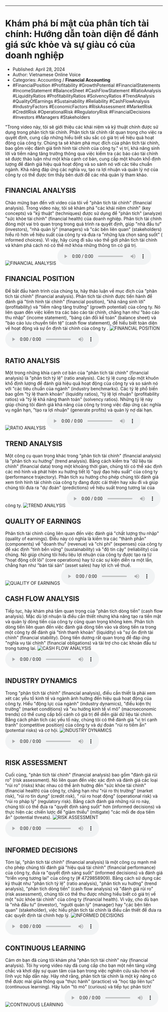 
---

# Khám phá bí mật của phân tích tài chính: Hướng dẫn toàn diện để đánh giá sức khỏe và sự giàu có của doanh nghiệp

- Published: April 28, 2024
- Author: Vietnamese Online Voice
- Categories: Accounting / **Financial Accounting**
- #FinancialPosition #Profitability #GrowthPotential #FinancialStatements #IncomeStatement #BalanceSheet #CashFlowStatement #RatioAnalysis #LiquidityRatios #ProfitabilityRatios #SolvencyRatios #TrendAnalysis #QualityOfEarnings #Sustainability #Reliability #CashFlowAnalysis #IndustryFactors #EconomicFactors #RiskAssessment #MarketRisk #CreditRisk #OperationalRisk #RegulatoryRisk #FinancialDecisions #Investors #Managers #Stakeholders

"Trong video này, tôi sẽ giới thiệu các khái niệm và kỹ thuật chính được sử dụng trong phân tích tài chính. Phân tích tài chính rất quan trọng cho việc ra quyết định, cung cấp những hiểu biết sâu sắc có giá trị về hiệu quả hoạt động của công ty. Chúng ta sẽ khám phá mục đích của phân tích tài chính, bao gồm việc đánh giá tình hình tài chính của công ty." vị trí, khả năng sinh lời và tiềm năng tăng trưởng thông qua việc kiểm tra các báo cáo tài chính sẽ được thảo luận như một khía cạnh cơ bản, cung cấp một khuôn khổ định lượng để đánh giá hiệu quả hoạt động và so sánh nó với các tiêu chuẩn ngành. Khả năng đáp ứng các nghĩa vụ, tạo ra lợi nhuận và quản lý nợ của công ty có thể được tìm thấy bên dưới để các nhà quản lý tham khảo.


## FINANCIAL ANALYSIS

Chào mừng bạn đến với video của tôi về "phân tích tài chính" (financial analysis). Trong video này, tôi sẽ khám phá "các khái niệm chính" (key concepts) và "kỹ thuật" (techniques) được sử dụng để "phân tích" (analyze) "sức khỏe tài chính" (financial health) của doanh nghiệp. Phân tích tài chính đóng một vai trò quan trọng trong quá trình ra quyết định, giúp "nhà đầu tư" (investors), "nhà quản lý" (managers) và "các bên liên quan" (stakeholders) hiểu rõ hơn về hiệu suất của công ty và đưa ra "những lựa chọn sáng suốt" ( informed choices). Vì vậy, hãy cùng đi sâu vào thế giới phân tích tài chính và khám phá cách nó có thể mở khóa những thông tin có giá trị.
![FINANCIAL ANALYSIS](https://http-archiver-apis-production-80.schnworks.com/storage/images/transitions/2024-04-28/transition--24520401399-Montserrat-ExtraBold-283593.jpg)
<audio controls>
    <source src="https://http-archiver-apis-production-80.schnworks.com/storage/storage/audio/file-5096417182.mp3" type="audio/mpeg">
</audio>



## FINANCIAL POSITION

Để bắt đầu hành trình của chúng ta, hãy thảo luận về mục đích của "phân tích tài chính" (financial analysis). Phân tích tài chính được tiến hành để đánh giá "tình hình tài chính" (financial position), "khả năng sinh lời" (profitability) và "tiềm năng tăng trưởng" (growth potential) của công ty. Nó liên quan đến việc kiểm tra các báo cáo tài chính, chẳng hạn như "báo cáo thu nhập" (income statement), "bảng cân đối kế toán" (balance sheet) và "báo cáo lưu chuyển tiền tệ" (cash flow statement), để hiểu biết toàn diện về hoạt động và sự ổn định tài chính của công ty .
![FINANCIAL POSITION](https://http-archiver-apis-production-80.schnworks.com/storage/images/transitions/2024-04-28/transition-29361310458-Montserrat-Black-9C27B0.jpg)
<audio controls>
    <source src="https://http-archiver-apis-production-80.schnworks.com/storage/storage/audio/file-11556846826.mp3" type="audio/mpeg">
</audio>



## RATIO ANALYSIS

Một trong những khía cạnh cơ bản của "phân tích tài chính" (financial analysis) là "phân tích tỷ lệ" (ratio analysis). Các tỷ lệ cung cấp một khuôn khổ định lượng để đánh giá hiệu quả hoạt động của công ty và so sánh nó với "các tiêu chuẩn của ngành" (industry benchmarks). Các tỷ lệ phổ biến bao gồm "tỷ lệ thanh khoản" (liquidity ratios), "tỷ lệ lợi nhuận" (profitability ratios) và "tỷ lệ khả năng thanh toán" (solvency ratios). Những tỷ lệ này giúp chúng tôi đánh giá khả năng của công ty trong việc đáp ứng các nghĩa vụ ngắn hạn, "tạo ra lợi nhuận" (generate profits) và quản lý nợ dài hạn.
![RATIO ANALYSIS](https://http-archiver-apis-production-80.schnworks.com/storage/images/transitions/2024-04-28/transition-58050271316-Montserrat-ExtraBold-283593.jpg)
<audio controls>
    <source src="https://http-archiver-apis-production-80.schnworks.com/storage/storage/audio/file-13993369648.mp3" type="audio/mpeg">
</audio>



## TREND ANALYSIS

Một công cụ quan trọng khác trong "phân tích tài chính" (financial analysis) là "phân tích xu hướng" (trend analysis). Bằng cách kiểm tra "dữ liệu tài chính" (financial data) trong một khoảng thời gian, chúng tôi có thể xác định các mô hình và phát hiện xu hướng tiết lộ "quỹ đạo hiệu suất" của công ty (performance trajectory). Phân tích xu hướng cho phép chúng tôi đánh giá xem tình hình tài chính của công ty đang được cải thiện hay xấu đi và giúp chúng tôi đưa ra "dự đoán" (predictions) về hiệu suất trong tương lai của công ty.
![TREND ANALYSIS](https://http-archiver-apis-production-80.schnworks.com/storage/images/transitions/2024-04-28/transition--5552438686-Montserrat-SemiBold-4A148C.jpg)
<audio controls>
    <source src="https://http-archiver-apis-production-80.schnworks.com/storage/storage/audio/file-19023947747.mp3" type="audio/mpeg">
</audio>



## QUALITY OF EARNINGS

Phân tích tài chính cũng liên quan đến việc đánh giá "chất lượng thu nhập" (quality of earnings). Điều này có nghĩa là kiểm tra các "thành phần" (components) về "doanh thu" (revenue) và "chi phí" (expenses) của công ty để xác định "tính bền vững" (sustainability) và "độ tin cậy" (reliability) của chúng. Nó giúp chúng tôi hiểu liệu lợi nhuận của công ty được tạo ra từ "hoạt động cốt lõi" (core operations) hay từ các sự kiện diễn ra một lần, chẳng hạn như "bán tài sản" (asset sales) hay lợi ích về thuế.
![QUALITY OF EARNINGS](https://http-archiver-apis-production-80.schnworks.com/storage/images/transitions/2024-04-28/transition-13537579669-Montserrat-Thin-303F9F.jpg)
<audio controls>
    <source src="https://http-archiver-apis-production-80.schnworks.com/storage/storage/audio/file-10906633815.mp3" type="audio/mpeg">
</audio>



## CASH FLOW ANALYSIS

Tiếp tục, hãy khám phá tầm quan trọng của "phân tích dòng tiền" (cash flow analysis). Mặc dù lợi nhuận là điều cần thiết nhưng khả năng tạo ra tiền mặt và quản lý dòng tiền của công ty cũng quan trọng không kém. Phân tích dòng tiền liên quan đến việc đánh giá dòng tiền vào và dòng tiền ra trong một công ty để đánh giá "tính thanh khoản" (liquidity) và "sự ổn định tài chính" (financial stability). Dòng tiền dương rất quan trọng để đáp ứng "nghĩa vụ tài chính" (financial obligations) và tài trợ cho các khoản đầu tư trong tương lai.
![CASH FLOW ANALYSIS](https://http-archiver-apis-production-80.schnworks.com/storage/images/transitions/2024-04-28/transition-15131097382-Montserrat-Bold-7B1FA2.jpg)
<audio controls>
    <source src="https://http-archiver-apis-production-80.schnworks.com/storage/storage/audio/file-25555007289.mp3" type="audio/mpeg">
</audio>



## INDUSTRY DYNAMICS

Trong "phân tích tài chính" (financial analysis), điều cần thiết là phải xem xét các yếu tố kinh tế và ngành ảnh hưởng đến hiệu quả hoạt động của công ty. Hiểu "động lực của ngành" (industry dynamics), "điều kiện thị trường" (market conditions) và "xu hướng kinh tế vĩ mô" (macroeconomic trends) có thể cung cấp bối cảnh có giá trị để diễn giải dữ liệu tài chính. Bằng cách phân tích các yếu tố này, chúng tôi có thể đánh giá "vị trí cạnh tranh" (competitive position) của công ty và dự đoán "rủi ro tiềm ẩn" (potential risks) và cơ hội.
![INDUSTRY DYNAMICS](https://http-archiver-apis-production-80.schnworks.com/storage/images/transitions/2024-04-28/transition-3301231327-Montserrat-ExtraBold-9C27B0.jpg)
<audio controls>
    <source src="https://http-archiver-apis-production-80.schnworks.com/storage/storage/audio/file-3721246111.mp3" type="audio/mpeg">
</audio>



## RISK ASSESSMENT

Cuối cùng, "phân tích tài chính" (financial analysis) bao gồm "đánh giá rủi ro" (risk assessment). Nó liên quan đến việc xác định và đánh giá các loại "rủi ro" (risks) khác nhau có thể ảnh hưởng đến "sức khỏe tài chính" (financial health) của công ty, chẳng hạn như "rủi ro thị trường" (market risk), "rủi ro tín dụng" (credit risk), " rủi ro hoạt động" (operational risk) và "rủi ro pháp lý" (regulatory risk). Bằng cách đánh giá những rủi ro này, chúng tôi có thể đưa ra "quyết định sáng suốt" hơn (informed decisions) và thực hiện các chiến lược để "giảm thiểu" (mitigate) "các mối đe dọa tiềm ẩn" (potential threats).
![RISK ASSESSMENT](https://http-archiver-apis-production-80.schnworks.com/storage/images/transitions/2024-04-28/transition-10734335358-Montserrat-Medium-9C27B0.jpg)
<audio controls>
    <source src="https://http-archiver-apis-production-80.schnworks.com/storage/storage/audio/file-19862097322.mp3" type="audio/mpeg">
</audio>



## INFORMED DECISIONS

Tóm lại, "phân tích tài chính" (financial analysis) là một công cụ mạnh mẽ cho phép chúng tôi đánh giá "hiệu quả tài chính" (financial performance) của công ty, đưa ra "quyết định sáng suốt" (informed decisions) và đánh giá "triển vọng tương lai" của công ty (# 4729858909). Bằng cách sử dụng các kỹ thuật như "phân tích tỷ lệ" (ratio analysis), "phân tích xu hướng" (trend analysis), "phân tích dòng tiền" (cash flow analysis) và "đánh giá rủi ro" (risk assessment), chúng tôi có thể thu được những hiểu biết có giá trị về một "sức khỏe tài chính" của công ty (financial health). Vì vậy, cho dù bạn là "nhà đầu tư" (investor), "người quản lý" (manager) hay "các bên liên quan" (stakeholder), việc hiểu phân tích tài chính là điều cần thiết để đưa ra các quyết định tài chính hợp lý.
![INFORMED DECISIONS](https://http-archiver-apis-production-80.schnworks.com/storage/images/transitions/2024-04-28/transition-12940014307-Montserrat-Medium-303F9F.jpg)
<audio controls>
    <source src="https://http-archiver-apis-production-80.schnworks.com/storage/storage/audio/file-28864858512.mp3" type="audio/mpeg">
</audio>



## CONTINUOUS LEARNING

Cảm ơn bạn đã cùng tôi khám phá "phân tích tài chính" này (financial analysis). Tôi hy vọng video này đã cung cấp cho bạn một nền tảng vững chắc và khơi dậy sự quan tâm của bạn trong việc nghiên cứu sâu hơn về lĩnh vực hấp dẫn này. Hãy nhớ rằng, phân tích tài chính là một kỹ năng có thể được mài giũa thông qua "thực hành" (practice) và "học tập liên tục" (continuous learning). Hãy luôn "tò mò" (curious) và tiếp tục phân tích!
![CONTINUOUS LEARNING](https://http-archiver-apis-production-80.schnworks.com/storage/images/transitions/2024-04-28/transition-1828108302-Montserrat-SemiBold-880E4F.jpg)
<audio controls>
    <source src="https://http-archiver-apis-production-80.schnworks.com/storage/storage/audio/file-8905477430.mp3" type="audio/mpeg">
</audio>

